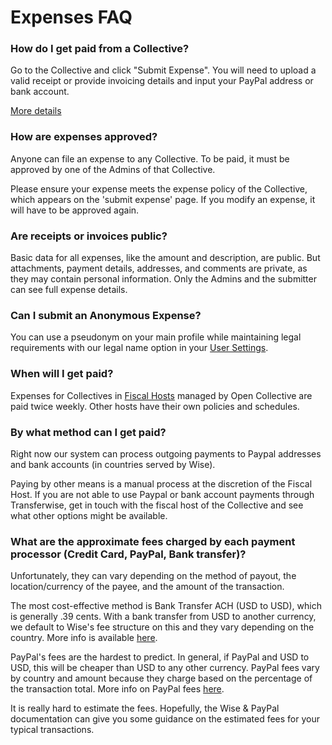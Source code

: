# Expenses FAQ

### How do I get paid from a Collective?

Go to the Collective and click "Submit Expense". You will need to upload a valid receipt or provide invoicing details and input your PayPal address or bank account.

[More details](submitting-expenses/)

### How are expenses approved?

Anyone can file an expense to any Collective. To be paid, it must be approved by one of the Admins of that Collective.

Please ensure your expense meets the expense policy of the Collective, which appears on the 'submit expense' page. If you modify an expense, it will have to be approved again.&#x20;

### Are receipts or invoices public?

Basic data for all expenses, like the amount and description, are public. But attachments, payment details, addresses, and comments are private, as they may contain personal information. Only the Admins and the submitter can see full expense details.

### **Can I submit an Anonymous Expense?**&#x20;

You can use a pseudonym on your main profile while maintaining legal requirements with our legal name option in your [User Settings](../product/user-profile.md).&#x20;

### When will I get paid?

Expenses for Collectives in [Fiscal Hosts](../fiscal-hosts/fiscal-hosts.md) managed by Open Collective are paid twice weekly. Other hosts have their own policies and schedules.

### By what method can I get paid?

Right now our system can process outgoing payments to Paypal addresses and bank accounts (in countries served by Wise).

Paying by other means is a manual process at the discretion of the Fiscal Host. If you are not able to use Paypal or bank account payments through Transferwise, get in touch with the fiscal host of the Collective and see what other options might be available.

### What are the approximate fees charged by each payment processor (Credit Card, PayPal, Bank transfer)?

Unfortunately, they can vary depending on the method of payout, the location/currency of the payee, and the amount of the transaction.

The most cost-effective method is Bank Transfer ACH (USD to USD), which is generally .39 cents. With a bank transfer from USD to another currency, we default to Wise's fee structure on this and they vary depending on the country. More info is available [here](https://docs.opencollective.com/help/fiscal-hosts/payouts/payouts-with-transferwise#fees).

PayPal's fees are the hardest to predict. In general, if PayPal and USD to USD, this will be cheaper than USD to any other currency. PayPal fees vary by country and amount because they charge based on the percentage of the transaction total. More info on PayPal fees [here](https://docs.opencollective.com/help/fiscal-hosts/payouts/payouts-with-paypal#fees).&#x20;

It is really hard to estimate the fees. Hopefully, the Wise & PayPal documentation can give you some guidance on the estimated fees for your typical transactions.
